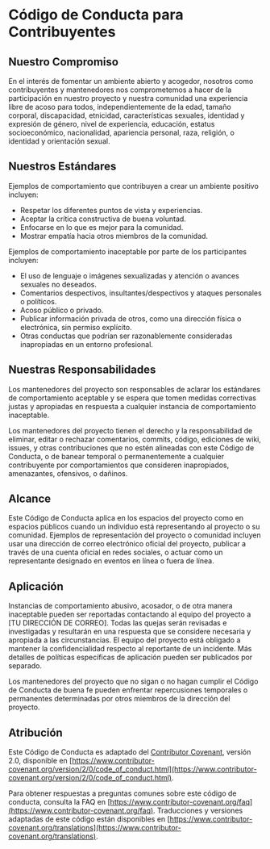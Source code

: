 # Código de Conducta para Contribuyentes

## Nuestro Compromiso

En el interés de fomentar un ambiente abierto y acogedor, nosotros como contribuyentes y mantenedores nos comprometemos a hacer de la participación en nuestro proyecto y nuestra comunidad una experiencia libre de acoso para todos, independientemente de la edad, tamaño corporal, discapacidad, etnicidad, características sexuales, identidad y expresión de género, nivel de experiencia, educación, estatus socioeconómico, nacionalidad, apariencia personal, raza, religión, o identidad y orientación sexual.

## Nuestros Estándares

Ejemplos de comportamiento que contribuyen a crear un ambiente positivo incluyen:

- Respetar los diferentes puntos de vista y experiencias.
- Aceptar la crítica constructiva de buena voluntad.
- Enfocarse en lo que es mejor para la comunidad.
- Mostrar empatía hacia otros miembros de la comunidad.

Ejemplos de comportamiento inaceptable por parte de los participantes incluyen:

- El uso de lenguaje o imágenes sexualizadas y atención o avances sexuales no deseados.
- Comentarios despectivos, insultantes/despectivos y ataques personales o políticos.
- Acoso público o privado.
- Publicar información privada de otros, como una dirección física o electrónica, sin permiso explícito.
- Otras conductas que podrían ser razonablemente consideradas inapropiadas en un entorno profesional.

## Nuestras Responsabilidades

Los mantenedores del proyecto son responsables de aclarar los estándares de comportamiento aceptable y se espera que tomen medidas correctivas justas y apropiadas en respuesta a cualquier instancia de comportamiento inaceptable.

Los mantenedores del proyecto tienen el derecho y la responsabilidad de eliminar, editar o rechazar comentarios, commits, código, ediciones de wiki, issues, y otras contribuciones que no estén alineadas con este Código de Conducta, o de banear temporal o permanentemente a cualquier contribuyente por comportamientos que consideren inapropiados, amenazantes, ofensivos, o dañinos.

## Alcance

Este Código de Conducta aplica en los espacios del proyecto como en espacios públicos cuando un individuo está representando al proyecto o su comunidad. Ejemplos de representación del proyecto o comunidad incluyen usar una dirección de correo electrónico oficial del proyecto, publicar a través de una cuenta oficial en redes sociales, o actuar como un representante designado en eventos en línea o fuera de línea.

## Aplicación

Instancias de comportamiento abusivo, acosador, o de otra manera inaceptable pueden ser reportadas contactando al equipo del proyecto a [TU DIRECCIÓN DE CORREO]. Todas las quejas serán revisadas e investigadas y resultarán en una respuesta que se considere necesaria y apropiada a las circunstancias. El equipo del proyecto está obligado a mantener la confidencialidad respecto al reportante de un incidente. Más detalles de políticas específicas de aplicación pueden ser publicados por separado.

Los mantenedores del proyecto que no sigan o no hagan cumplir el Código de Conducta de buena fe pueden enfrentar repercusiones temporales o permanentes determinadas por otros miembros de la dirección del proyecto.

## Atribución

Este Código de Conducta es adaptado del [Contributor Covenant](https://www.contributor-covenant.org), versión 2.0, disponible en [https://www.contributor-covenant.org/version/2/0/code_of_conduct.html](https://www.contributor-covenant.org/version/2/0/code_of_conduct.html).

Para obtener respuestas a preguntas comunes sobre este código de conducta, consulta la FAQ en [https://www.contributor-covenant.org/faq](https://www.contributor-covenant.org/faq). Traducciones y versiones adaptadas de este código están disponibles en [https://www.contributor-covenant.org/translations](https://www.contributor-covenant.org/translations).

